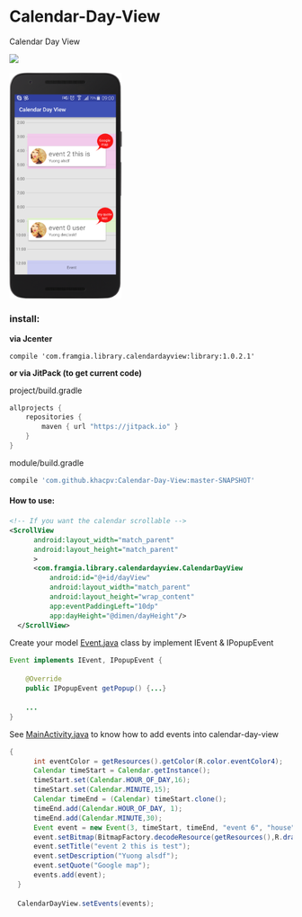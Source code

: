 # Calendar-Day-View
Calendar Day View

[![](https://jitpack.io/v/khacpv/Calendar-Day-View.svg)](https://jitpack.io/#khacpv/Calendar-Day-View)

<a><img src="./image/screenshot.png" width="200"></a>

### install:

**via Jcenter**

````Gradle
compile 'com.framgia.library.calendardayview:library:1.0.2.1'
````

**or via JitPack (to get current code)**

project/build.gradle
````gradle
allprojects {
    repositories {
        maven { url "https://jitpack.io" }
    }
}
````
module/build.gradle
````gradle
compile 'com.github.khacpv:Calendar-Day-View:master-SNAPSHOT'
````

#### How to use:

````xml
<!-- If you want the calendar scrollable -->
<ScrollView
      android:layout_width="match_parent"
      android:layout_height="match_parent"
      >
      <com.framgia.library.calendardayview.CalendarDayView
          android:id="@+id/dayView"
          android:layout_width="match_parent"
          android:layout_height="wrap_content"
          app:eventPaddingLeft="10dp"
          app:dayHeight="@dimen/dayHeight"/>
  </ScrollView>
````

Create your model [Event.java](https://github.com/khacpv/Calendar-Day-View/blob/master/sample/src/main/java/com/framgia/sample/calendardayview/Event.java#L11) class by implement IEvent & IPopupEvent

````Java
Event implements IEvent, IPopupEvent {

    @Override
    public IPopupEvent getPopup() {...}
    
    ...
}
````

See [MainActivity.java](https://github.com/khacpv/Calendar-Day-View/blob/master/sample/src/main/java/com/framgia/sample/calendardayview/MainActivity.java) to know how to add events into calendar-day-view

````Java
{
      int eventColor = getResources().getColor(R.color.eventColor4);
      Calendar timeStart = Calendar.getInstance();
      timeStart.set(Calendar.HOUR_OF_DAY,16);
      timeStart.set(Calendar.MINUTE,15);
      Calendar timeEnd = (Calendar) timeStart.clone();
      timeEnd.add(Calendar.HOUR_OF_DAY, 1);
      timeEnd.add(Calendar.MINUTE,30);
      Event event = new Event(3, timeStart, timeEnd, "event 6", "house", eventColor);
      event.setBitmap(BitmapFactory.decodeResource(getResources(),R.drawable.avatar));
      event.setTitle("event 2 this is test");
      event.setDescription("Yuong alsdf");
      event.setQuote("Google map");
      events.add(event);
  }

  CalendarDayView.setEvents(events);
````
